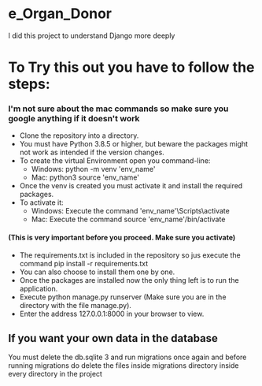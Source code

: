 # e_Organ_Donor
I did this project to understand Django more deeply

# To Try this out you have to follow the steps: #
### I'm not sure about the mac commands so make sure you google anything if it doesn't work ###

* Clone the repository into a directory.
* You must have Python 3.8.5 or higher, but beware the packages might not work as intended if the version changes.
* To create the virtual Environment open you command-line:
  * Windows:
    python -m venv 'env_name'
  * Mac:
    python3 source 'env_name'
* Once the venv is created you must activate it and install the required packages.
* To activate it:
  * Windows:
    Execute the command 'env_name'\Scripts\activate
  * Mac:
    Execute the command source 'env_name'/bin/activate
#### (This is very important before you proceed. Make sure you activate) ####
* The requirements.txt is included in the repository so jus execute the command pip install -r requirements.txt
* You can also choose to install them one by one.
* Once the packages are installed now the only thing left is to run the application.
* Execute python manage.py runserver (Make sure you are in the directory with the file manage.py).
* Enter the address 127.0.0.1:8000 in your browser to view.


## If you want your own data in the database ##
You must delete the db.sqlite 3 and run migrations once again and before running migrations do delete the files inside migrations directory inside every directory in  the project
